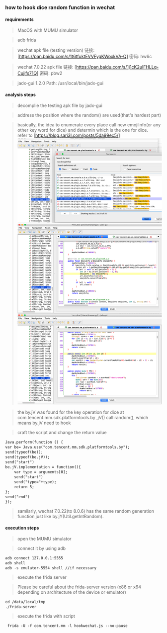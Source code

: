 ### how to hook dice random function in wechat ###

#### requirements  ####
> MacOS with MUMU simulator

> adb frida

> wechat apk file (testing version)
> 链接: [https://pan.baidu.com/s/1t6tfuktEVVFygKWoxkVA-Q] 
> 密码: hw6c

> wechat 7.0.22 apk file
> 链接: [https://pan.baidu.com/s/1j1cK2ulFHLLq-Cujifs71Q] 
> 密码: pbw2

> jadx-gui 1.2.0
> Path: /usr/local/bin/jadx-gui

#### analysis steps ####
> decomplie the testing apk file by jadx-gui

> address the position where the random() are used(that's hardest part)

> basically, the idea to enumerate every place call  new emojiInfo(or any other key word for dice) and determin which is the one for dice.  
refer to [https://blog.sari3l.com/posts/5da99ec5/]
![search for the random function1](https://raw.githubusercontent.com/TheodoreDean/KeepEdgeForCoding/master/Units/020_hook_random_wechat/Screen%20Shot%202021-06-03%20at%201.59.59%20PM.png)
![search for the random function2](https://github.com/TheodoreDean/KeepEdgeForCoding/blob/master/Units/020_hook_random_wechat/Screen%20Shot%202021-06-03%20at%202.00.14%20PM.png)
![search for the random function3](https://github.com/TheodoreDean/KeepEdgeForCoding/blob/master/Units/020_hook_random_wechat/Screen%20Shot%202021-06-03%20at%202.00.52%20PM.png)

> the by.jV was found for the key operation for dice
> at com.tencent.mm.sdk.platformtools.by ,jV() call random(), which means by.jV need to hook

> craft the script and change the return value
```
Java.perform(function () {
var be= Java.use("com.tencent.mm.sdk.platformtools.by");
send(typeof(be));
send(typeof(be.jV));
send("start")
be.jV.implementation = function(){
    var type = arguments[0];
    send("start")
    send("type="+type);
    return 5;
};
send("end")
});

``` 
> samilarly, wechat 7.0.22(to 8.0.6) has the same random generation function just like by.jY(Util.getIntRandom).

#### execution steps ####
> open the MUMU simulator 

> connect it by using adb
```
adb connect 127.0.0.1:5555
adb shell
adb -s emulator-5554 shell //if necessary 
```

> execute the frida server

> Please be careful about the frida-server version (x86 or x64 depending on architecture of the device or emulator)

```
cd /data/local/tmp
./frida-server
```
> execute the frida with script
```
 frida -U -f com.tencent.mm -l hookwechat.js --no-pause

```

